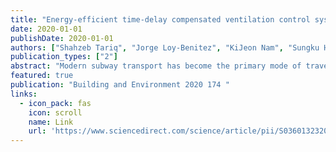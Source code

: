 ```yaml
---
title: "Energy-efficient time-delay compensated ventilation control system for sustainable subway air quality management under various outdoor conditions"
date: 2020-01-01
publishDate: 2020-01-01
authors: ["Shahzeb Tariq", "Jorge Loy-Benitez", "KiJeon Nam", "Sungku Heo", "ChangKyoo Yoo"]
publication_types: ["2"]
abstract: "Modern subway transport has become the primary mode of travel for millions of commuters, while indoor air quality (IAQ) in subway stations is becoming a major public health concern. The IAQ management in subway stations is governed by a rule-based ventilation strategy, consisting on the introduction of fresh air from outside. However, this strategy does not consider the IAQ dynamics under time-variant outdoor conditions. Alongside, the sizeable inherent time-delay of the subway IAQ system limits the performance of feedback controllers in the ventilation system. Therefore, a time-delay compensated gain-scheduled (TDC-GS) ventilation system based on the Smith Predictor (SP) is proposed to address the time-delay of the IAQ process. This strategy was assessed for various outdoor air conditions. The performance of the control systems was analyzed under two case studies consisting of good, moderate and …"
featured: true
publication: "Building and Environment 2020 174 "
links:
  - icon_pack: fas
    icon: scroll
    name: Link
    url: 'https://www.sciencedirect.com/science/article/pii/S0360132320301335'
---
```

